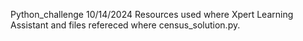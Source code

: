 Python_challenge 10/14/2024
Resources used where Xpert Learning Assistant and files refereced where census_solution.py.
